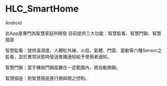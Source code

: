 # HLC_SmartHome
Android

此App是專門為智慧家庭所開發
目前提供三大功能：智慧監看、智慧門鎖、智慧插座

智慧監看：提供溫濕度、人體紅外線、火焰、氣體、門窗、震動等六種Sensor之監看，並於異常狀態時發送推播通知給予使用者通知。


智慧門鎖：當手機與門鎖距離在一定範圍內，將自動開鎖。


智慧插座：對智慧插座進行開與關之控制。


